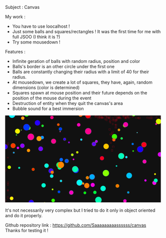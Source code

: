 Subject : 
Canvas

My work : 
- You have to use loocalhost !
- Just some balls and squares/rectangles ! It was the first time for me with full JSOO (I think it is ?)
- Try some mousedown !

Features : 
- Infinite geration of balls with random radius, position and color
- Balls's border is an other circle under the first one
- Balls are constantly changing their radius with a limit of 40 for their radius.
- At mousedown, we create a lot of squares, they have, again, random dimensions (color is determined)
- Squares spawn at mouse position and their future depends on the position of the mouse during the event 
- Destruction of entity when they quit the canvas's area
- Bubble sound for a best immersion 

![Site's screenshot](image/readmeImage.png)

It's not necessarily very complex but I tried to do it only in object oriented and do it properly.

Github repository link : https://github.com/Saaaaaaaaassssss/canvas
Thanks for testing it !
